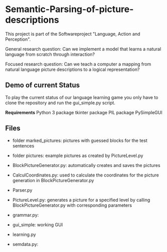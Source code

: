 # Semantic-Parsing-of-picture-descriptions
This project is part of the Softwareproject "Language, Action and Perception".

General research question:  Can we implement a model that learns a natural language from scratch through interaction?

Focused research question:  Can we teach a computer a mapping from natural language picture descriptions to a logical representation?

## Demo of current Status

To play the current status of our language learning game you only have to clone the repository and run the gui_simple.py script.

**Requirements**
Python 3 
package tkinter
package PIL 
package PySimpleGUI


## Files 
* folder marked_pictures: pictures with guessed blocks for the test sentences
* folder pictures: example pictures as created by PictureLevel.py

* BlockPictureGenerator.py: automatically creates and saves the pictures 
* CalculCoordinates.py: used to calculate the coordinates for the picture generation in BlockPictureGenerator.py
* Parser.py
* PictureLevel.py: generates a picture for a specified level by calling BlockPictureGenerator.py with corresponding parameters
* grammar.py:
* gui_simple: working GUI
* learning.py
* semdata.py:
